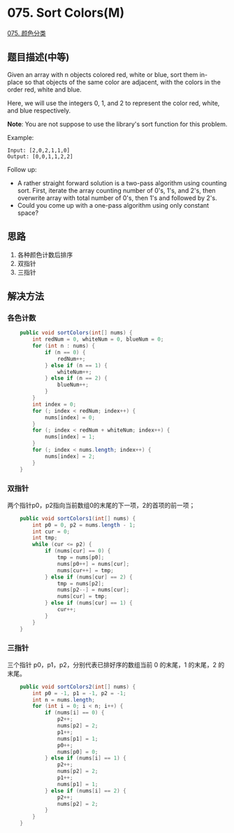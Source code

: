 # 075. Sort Colors(M)

[075. 颜色分类](https://leetcode-cn.com/problems/sort-colors/)

## 题目描述(中等)

Given an array with n objects colored red, white or blue, sort them in-place so that objects of the same color are adjacent, with the colors in the order red, white and blue.

Here, we will use the integers 0, 1, and 2 to represent the color red, white, and blue respectively.

**Note**: You are not suppose to use the library's sort function for this problem.

Example:
```
Input: [2,0,2,1,1,0]
Output: [0,0,1,1,2,2]
```
Follow up:

- A rather straight forward solution is a two-pass algorithm using counting sort.
First, iterate the array counting number of 0's, 1's, and 2's, then overwrite array with total number of 0's, then 1's and followed by 2's.
- Could you come up with a one-pass algorithm using only constant space?



## 思路

1. 各种颜色计数后排序
2. 双指针
3. 三指针


## 解决方法


### 各色计数

```java
    public void sortColors(int[] nums) {
        int redNum = 0, whiteNum = 0, blueNum = 0;
        for (int n : nums) {
            if (n == 0) {
                redNum++;
            } else if (n == 1) {
                whiteNum++;
            } else if (n == 2) {
                blueNum++;
            }
        }
        int index = 0;
        for (; index < redNum; index++) {
            nums[index] = 0;
        }
        for (; index < redNum + whiteNum; index++) {
            nums[index] = 1;
        }
        for (; index < nums.length; index++) {
            nums[index] = 2;
        }
    }
```

### 双指针

两个指针p0，p2指向当前数组0的末尾的下一项，2的首项的前一项；
```java
    public void sortColors1(int[] nums) {
        int p0 = 0, p2 = nums.length - 1;
        int cur = 0;
        int tmp;
        while (cur <= p2) {
            if (nums[cur] == 0) {
                tmp = nums[p0];
                nums[p0++] = nums[cur];
                nums[cur++] = tmp;
            } else if (nums[cur] == 2) {
                tmp = nums[p2];
                nums[p2--] = nums[cur];
                nums[cur] = tmp;
            } else if (nums[cur] == 1) {
                cur++;
            }
        }
    }

```

### 三指针

三个指针 p0，p1，p2，分别代表已排好序的数组当前 0 的末尾，1 的末尾，2 的末尾。

```java
    public void sortColors2(int[] nums) {
        int p0 = -1, p1 = -1, p2 = -1;
        int n = nums.length;
        for (int i = 0; i < n; i++) {
            if (nums[i] == 0) {
                p2++;
                nums[p2] = 2;
                p1++;
                nums[p1] = 1;
                p0++;
                nums[p0] = 0;
            } else if (nums[i] == 1) {
                p2++;
                nums[p2] = 2;
                p1++;
                nums[p1] = 1;
            } else if (nums[i] == 2) {
                p2++;
                nums[p2] = 2;
            }
        }
    }
```
